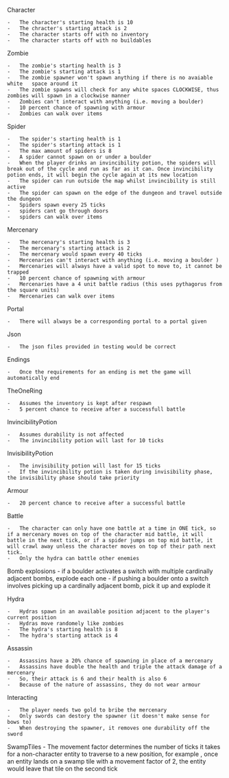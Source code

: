 Character

    -   The character's starting health is 10
    -   The chracter's starting attack is 2
    -   The character starts off with no inventory
    -   The character starts off with no buildables

Zombie

    -   The zombie's starting health is 3
    -   The zombie's starting attack is 1
    -   The zombie spawner won't spawn anything if there is no avaiable white   space around it
    -   The zombie spawns will check for any white spaces CLOCKWISE, thus zombies will spawn in a clockwise manner 
    -   Zombies can't interact with anything (i.e. moving a boulder)
    -   10 percent chance of spawning with armour
    -   Zombies can walk over items

Spider

    -   The spider's starting health is 1
    -   The spider's starting attack is 1
    -   The max amount of spiders is 8
    -   A spider cannot spawn on or under a boulder
    -   When the player drinks an invincibility potion, the spiders will break out of the cycle and run as far as it can. Once invincibility potion ends, it will begin the cycle again at its new location
    -   The spider can run outside the map whilst invincibility is still active
    -   The spider can spawn on the edge of the dungeon and travel outside the dungeon
    -   Spiders spawn every 25 ticks
    -   spiders cant go through doors
    -   spiders can walk over items

Mercenary

    -   The mercenary's starting health is 3
    -   The mercenary's starting attack is 2
    -   The mercenary would spawn every 40 ticks
    -   Mercenaries can't interact with anything (i.e. moving a boulder )
    -   Mercenaries will always have a valid spot to move to, it cannot be trapped
    -   10 percent chance of spawning with armour
    -   Mercenaries have a 4 unit battle radius (this uses pythagorus from the square units)
    -   Mercenaries can walk over items


Portal 

    -   There will always be a corresponding portal to a portal given

Json

    -   The json files provided in testing would be correct

Endings 

    -   Once the requirements for an ending is met the game will automatically end  

TheOneRing

    -   Assumes the inventory is kept after respawn
    -   5 percent chance to receive after a successfull battle

InvincibilityPotion

    -   Assumes durability is not affected
    -   The invincibility potion will last for 10 ticks

InvisibilityPotion

    -   The invisibility potion will last for 15 ticks
    -   If the invincibility potion is taken during invisibility phase, the invisibility phase should take priority

Armour

    -   20 percent chance to receive after a successful battle

Battle

    -   The character can only have one battle at a time in ONE tick, so if a mercenary moves on top of the character mid battle, it will battle in the next tick, or if a spider jumps on top mid battle, it will crawl away unless the character moves on top of their path next tick.
    -   Only the hydra can battle other enemies

Bomb explosions
    -   if a boulder activates a switch with multiple cardinally adjacent bombs, explode each one
    -   if pushing a boulder onto a switch involves picking up a cardinally adjacent bomb, pick it up and explode it

Hydra

    -   Hydras spawn in an available position adjacent to the player's current position
    -   Hydras move randomely like zombies
    -   The hydra's starting health is 8
    -   The hydra's starting attack is 4

Assassin

    -   Assassins have a 20% chance of spawning in place of a mercenary 
    -   Assassins have double the health and triple the attack damage of a mercenary 
    -   So, their attack is 6 and their health is also 6
    -   Because of the nature of assassins, they do not wear armour

Interacting

    -   The player needs two gold to bribe the mercenary 
    -   Only swords can destory the spawner (it doesn't make sense for bows to)
    -   When destroying the spawner, it removes one durability off the sword

SwampTiles
    -   The movement factor determines the number of ticks it takes for a non-character entity to traverse to
    a new position, for example , once an entity lands on a swamp tile with a movement factor of 2, the entity would leave that tile on the second tick